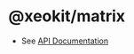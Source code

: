# @xeokit/matrix

* See [API Documentation](https://xeokit.github.io/sdk/docs/modules/_xeokit_matrix.html)

